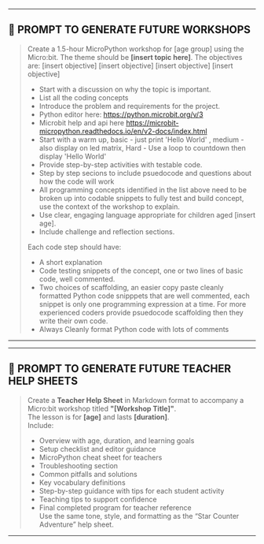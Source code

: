 
---

## 🧠 PROMPT TO GENERATE FUTURE WORKSHOPS

> Create a 1.5-hour MicroPython workshop for [age group] using the Micro:bit. The theme should be **[insert topic here]**. 
> The objectives are: [insert objective] [insert objective] [insert objective] [insert objective]
> - Start with a discussion on why the topic is important.
> - List all the coding concepts
> - Introduce the problem and requirements for the project.
> - Python editor here: https://python.microbit.org/v/3
> - Microbit help and api here https://microbit-micropython.readthedocs.io/en/v2-docs/index.html
> - Start with a warm up, basic - just print 'Hello World' , medium - also display on led matrix, Hard - Use a loop to countdown then display 'Hello World'
> - Provide step-by-step activities with testable code.
> - Step by step secions to include psuedocode and questions about how the code will work
> - All programming concepts identified in the list above need to be broken up into codable snippets to fully test and build concept, use the context of the workshop to explain.
> - Use clear, engaging language appropriate for children aged [insert age].
> - Include challenge and reflection sections.
> 
> Each code step should have:
> - A short explanation
> - Code testing snippets of the concept, one or two lines of basic code, well commented.
> - Two choices of scaffolding, an easier copy paste cleanly formatted Python code snipppets that are well commented, each snippet is only one programming expression at a time. For more experienced coders provide psuedocode scaffolding then they write their own code.
> - Always Cleanly format Python code with lots of comments


---

---

## 🧠 PROMPT TO GENERATE FUTURE TEACHER HELP SHEETS

> Create a **Teacher Help Sheet** in Markdown format to accompany a Micro:bit workshop titled **"[Workshop Title]"**.  
> The lesson is for **[age]** and lasts **[duration]**.  
> Include:
> - Overview with age, duration, and learning goals  
> - Setup checklist and editor guidance  
> - MicroPython cheat sheet for teachers  
> - Troubleshooting section  
> - Common pitfalls and solutions  
> - Key vocabulary definitions  
> - Step-by-step guidance with tips for each student activity  
> - Teaching tips to support confidence  
> - Final completed program for teacher reference  
> Use the same tone, style, and formatting as the “Star Counter Adventure” help sheet.

---

